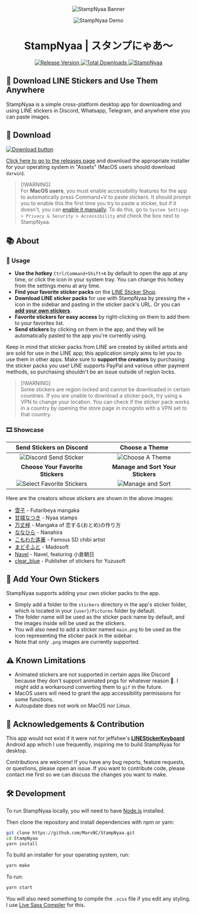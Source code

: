 <p align="center">
  <img src="./assets/banner_transparent.png" alt="StampNyaa Banner" max-height="300" />
</p>
<p align="center">
  <img src="./img/Main.png" alt="StampNyaa Demo" max-height="300" />
</p>
<h1 align="center">StampNyaa | スタンプにゃあ～</h1>
<p align="center">
  <a href="https://github.com/MarvNC/StampNyaa/releases/latest">
    <img
      src="https://img.shields.io/github/v/release/MarvNC/StampNyaa?style=for-the-badge&color=26C2FF&labelColor=A0A0A0"
      alt="Release Version"
    />
  </a>
  <a href="https://github.com/MarvNC/StampNyaa/releases/latest">
    <img
      src="https://img.shields.io/github/downloads/MarvNC/StampNyaa/total?style=for-the-badge&color=26C2FF&labelColor=A0A0A0"
      alt="Total Downloads"
    />
  </a>
  <a href="https://github.com/MarvNC/StampNyaa/releases/latest">
    <img
      src="https://img.shields.io/badge/スタンプ-nyaa-blue?style=for-the-badge&&color=26C2FF&labelColor=A0A0A0"
      alt="StampNyaa"
    />
  </a>
</p>

## 🎉 Download LINE Stickers and Use Them Anywhere

StampNyaa is a simple cross-platform desktop app for downloading and using LINE stickers in Discord, Whatsapp, Telegram, and anywhere else you can paste images.

## 🚀 Download

[![Download button](https://img.shields.io/badge/-download-blue?style=for-the-badge&color=26C2FF)](https://github.com/MarvNC/StampNyaa/releases/latest)

[Click here to go to the releases page](https://github.com/MarvNC/StampNyaa/releases/latest) and download the appropriate installer for your operating system in "Assets" (MacOS users should download `darwin`).

> [!WARNING]\
> For **MacOS users**, you must enable accessibility features for the app to automatically press Command+V to paste stickers. It should prompt you to enable this the first time you try to paste a sticker, but if it doesn't, you can [enable it manually](https://support.apple.com/guide/mac-help/allow-accessibility-apps-to-access-your-mac-mh43185/mac). To do this, go to `System Settings > Privacy & Security > Accessibility` and check the box next to StampNyaa.

## 📚 About

### 🔧 Usage

- **Use the hotkey** `Ctrl/Command+Shift+A` by default to open the app at any time, or click the icon in your system tray. You can change this hotkey from the settings menu at any time.
- **Find your favorite sticker packs** on the [LINE Sticker Shop](https://store.line.me/stickershop/).
- **Download LINE sticker packs** for use with StampNyaa by pressing the + icon in the sidebar and pasting in the sticker pack's URL. Or you can **[add your own stickers](#-add-your-own-stickers)**.
- **Favorite stickers for easy access** by right-clicking on them to add them to your favorites list.
- **Send stickers** by clicking on them in the app, and they will be automatically pasted to the app you're currently using.

Keep in mind that sticker packs from LINE are created by skilled artists and are sold for use in the LINE app; this application simply aims to let you to use them in other apps. Make sure to **support the creators** by purchasing the sticker packs you use! LINE supports PayPal and various other payment methods, so purchasing shouldn't be an issue outside of region locks.

> [!WARNING]\
> Some stickers are region locked and cannot be downloaded in certain countries. If you are unable to download a sticker pack, try using a VPN to change your location. You can check if the sticker pack works in a country by opening the store page in incognito with a VPN set to that country.

### 🎞️ Showcase

|             **Send Stickers on Discord**             |            **Choose a Theme**             |
| :--------------------------------------------------: | :---------------------------------------: |
| ![Discord Send Sticker](img/DiscordSendSticker.gif)  |  ![Choose A Theme](img/ChooseATheme.gif)  |
|          **Choose Your Favorite Stickers**           |     **Manage and Sort Your Stickers**     |
| ![Select Favorite Stickers](img/ChooseFavorites.gif) | ![Manage and Sort](img/ManageAndSort.gif) |

Here are the creators whose stickers are shown in the above images:

- [雪子](https://store.line.me/stickershop/author/1719182/ja) - Futaribeya mangaka
- [甘城なつき](https://store.line.me/stickershop/author/95033/ja) - Nyaa stamps
- [万丈梓](https://store.line.me/stickershop/author/3253391/ja) - Mangaka of 恋する(おとめ)の作り方
- [ななひら](https://store.line.me/stickershop/author/283446/ja) - Nanahira
- [こもわた遙華](https://store.line.me/stickershop/author/674845/ja) - Famous SD chibi artist
- [まどそふと](https://store.line.me/stickershop/author/106050/ja) - Madosoft
- [Navel](https://store.line.me/stickershop/author/79657/ja) - Navel, featuring 小倉朝日
- [clear_blue](https://store.line.me/stickershop/author/552857/ja) - Publisher of stickers for Yuzusoft

## 🎨 Add Your Own Stickers

StampNyaa supports adding your own sticker packs to the app.

- Simply add a folder to the `stickers` directory in the app's sticker folder, which is located in your `{user}/Pictures` folder by default.
- The folder name will be used as the sticker pack name by default, and the images inside will be used as the stickers.
- You will also need to add a sticker named `main.png` to be used as the icon representing the sticker pack in the sidebar.
- Note that only `.png` images are currently supported.

## ⚠️ Known Limitations

- Animated stickers are not supported in certain apps like Discord because they don't support animated pngs for whatever reason 💢. I might add a workaround converting them to `gif` in the future.
- MacOS users will need to grant the app accessibility permissions for some functions.
- Autoupdate does not work on MacOS nor Linux.

## 🤝 Acknowledgements & Contribution

This app would not exist if it were not for jeffshee's **[LINEStickerKeyboard](https://github.com/jeffshee/LINEStickerKeyboard/)** Android app which I use frequently, inspiring me to build StampNyaa for desktop.

Contributions are welcome! If you have any bug reports, feature requests, or questions, please open an issue. If you want to contribute code, please contact me first so we can discuss the changes you want to make.

## 🛠️ Development

To run StampNyaa locally, you will need to have [Node.js](https://nodejs.org/en/) installed.

Then clone the repository and install dependencies with npm or yarn:

```bash
git clone https://github.com/MarvNC/StampNyaa.git
cd StampNyaa
yarn install
```

To build an installer for your operating system, run:

```bash
yarn make
```

To run:

```bash
yarn start
```

You will also need something to compile the `.scss` file if you edit any styling. I use [Live Sass Compiler](https://github.com/glenn2223/vscode-live-sass-compiler) for this.
